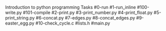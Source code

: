 Introduction to python programming Tasks
#0-run
#1-run_inline
#100-write.py
#101-compile
#2-print.py
#3-print_number.py
#4-print_float.py
#5-print_string.py
#6-concat.py
#7-edges.py
#8-concat_edges.py
#9-easter_egg.py
#10-check_cycle.c
#lists.h
#main.py

